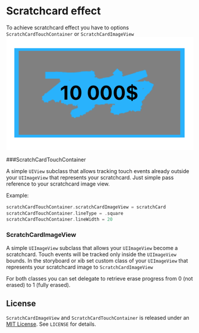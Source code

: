 # Scratchcard effect

To achieve scratchcard effect you have to options `ScratchCardTouchContainer` or `ScratchCardImageView`
![example](example.png)

###ScratchCardTouchContainer

A simple `UIView` subclass that allows tracking touch events already outside your `UIImageView` that represents your scratchcard. Just simple pass reference to your scratchcard image view.  

Example: 

````swift
scratchCardTouchContainer.scratchCardImageView = scratchCard
scratchCardTouchContainer.lineType = .square
scratchCardTouchContainer.lineWidth = 20 
````

### ScratchCardImageView

A simple `UIImageView` subclass that allows your `UIImageView` become a scratchcard. Touch events will be tracked only inside the `UIImageView` bounds. In the storyboard or xib set custom class of your `UIImageView` that represents your scratchcard image to `ScratchCardImageView`


For both classes you can set delegate to retrieve erase progress from 0 (not erased) to 1 (fully erased). 

## License

`ScratchCardImageView` and `ScratchCardTouchContainer` is released under an [MIT License][mitLink]. See `LICENSE` for details.

[mitLink]:http://opensource.org/licenses/MIT
